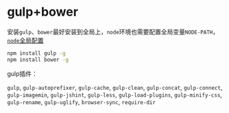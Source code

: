 # gulp+bower

安装`gulp`、`bower`最好安装到全局上，`node`环境也需要配置全局变量`NODE-PATH`，[`node`全局配置](https://github.com/tangJunGit/Blog/tree/master/NodeJS#globle)

```bash
npm install gulp -g
npm install bower -g
```

gulp插件：

`gulp`,
`gulp-autoprefixer`,
`gulp-cache`,
`gulp-clean`,
`gulp-concat`,
`gulp-connect`,
`gulp-imagemin`,
`gulp-jshint`,
`gulp-less`,
`gulp-load-plugins`,
`gulp-minify-css`,
`gulp-rename`,
`gulp-uglify`,
`browser-sync`,
`require-dir`

